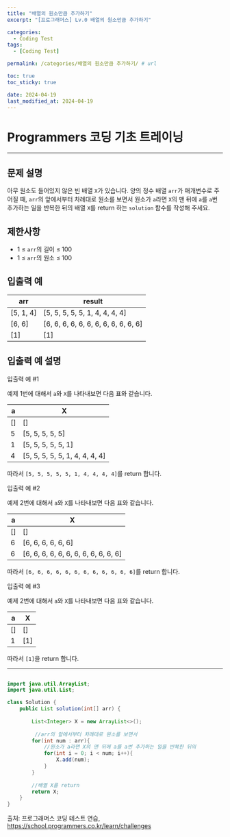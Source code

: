 ```yaml
---
title: "배열의 원소만큼 추가하기"
excerpt: "[프로그래머스] Lv.0 배열의 원소만큼 추가하기"

categories:
  - Coding Test
tags:
  - [Coding Test]

permalink: /categories/배열의 원소만큼 추가하기/ # url

toc: true
toc_sticky: true

date: 2024-04-19
last_modified_at: 2024-04-19
---
```


# Programmers 코딩 기초 트레이닝

---

## 문제 설명

아무 원소도 들어있지 않은 빈 배열 `X`가 있습니다. 양의 정수 배열 `arr`가 매개변수로 주어질 때, `arr`의 앞에서부터 차례대로 원소를 보면서 원소가 `a`라면 `X`의 맨 뒤에 `a`를 `a`번 추가하는 일을 반복한 뒤의 배열 `X`를 return 하는 `solution` 함수를 작성해 주세요.

## 제한사항

- 1 ≤ `arr`의 길이 ≤ 100
- 1 ≤ `arr`의 원소 ≤ 100

## 입출력 예

| arr        | result                                            |
|------------|---------------------------------------------------|
| [5, 1, 4]  | [5, 5, 5, 5, 5, 1, 4, 4, 4, 4]                     |
| [6, 6]     | [6, 6, 6, 6, 6, 6, 6, 6, 6, 6, 6, 6]               |
| [1]        | [1]                                               |

## 입출력 예 설명

입출력 예 #1

예제 1번에 대해서 `a`와 `X`를 나타내보면 다음 표와 같습니다.

| a    | X                         |
|------|---------------------------|
| []   | []                        |
| 5    | [5, 5, 5, 5, 5]           |
| 1    | [5, 5, 5, 5, 5, 1]        |
| 4    | [5, 5, 5, 5, 5, 1, 4, 4, 4, 4] |

따라서 `[5, 5, 5, 5, 5, 1, 4, 4, 4, 4]`를 return 합니다.

입출력 예 #2

예제 2번에 대해서 `a`와 `X`를 나타내보면 다음 표와 같습니다.

| a    | X                                       |
|------|-----------------------------------------|
| []   | []                                      |
| 6    | [6, 6, 6, 6, 6, 6]                      |
| 6    | [6, 6, 6, 6, 6, 6, 6, 6, 6, 6, 6, 6]    |

따라서 `[6, 6, 6, 6, 6, 6, 6, 6, 6, 6, 6, 6]`를 return 합니다.

입출력 예 #3

예제 2번에 대해서 `a`와 `X`를 나타내보면 다음 표와 같습니다.

| a    | X   |
|------|-----|
| []   | []  |
| 1    | [1] |

따라서 `[1]`을 return 합니다.

---

```java

import java.util.ArrayList;
import java.util.List;

class Solution {
    public List solution(int[] arr) {
        
        List<Integer> X = new ArrayList<>();
       
         //arr의 앞에서부터 차례대로 원소를 보면서 
        for(int num : arr){
            //원소가 a라면 X의 맨 뒤에 a를 a번 추가하는 일을 반복한 뒤의
            for(int i = 0; i < num; i++){
                X.add(num);
            }
        }
        
        //배열 X를 return 
        return X;
    }
}

``````

출처: 프로그래머스 코딩 테스트 연습, https://school.programmers.co.kr/learn/challenges
